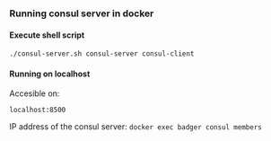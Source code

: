 ### Running consul server in docker


#### Execute shell script

```./consul-server.sh consul-server consul-client```


#### Running on localhost

Accesible on:

```localhost:8500```

IP address of the consul server: 
```docker exec badger consul members```


